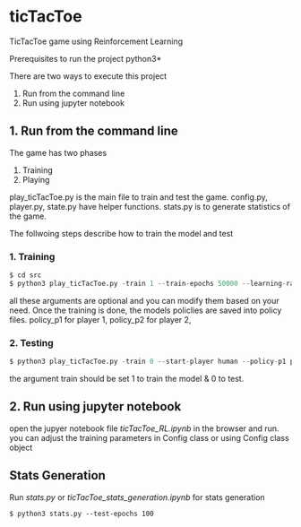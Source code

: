 # ticTacToe
TicTacToe game using Reinforcement Learning


Prerequisites to run the project
python3*


There are two ways to execute this project

1. Run from the command line
2. Run using jupyter notebook

## **1. Run from the command line**

The game has two phases
1. Training
2. Playing

play_ticTacToe.py is the main file to train and test the game. config.py, player.py, state.py have helper functions. stats.py is to generate statistics of the game.

The follwoing steps describe how to train the model and test

### 1. Training
```python
$ cd src
$ python3 play_ticTacToe.py -train 1 --train-epochs 50000 --learning-rate 0.2 --start-player computer --grid-size 3 --win-reward-p1 1.0
```		

all these arguments are optional and you can modify them based on your need.
Once the training is done, the models policlies are saved into policy files.
policy_p1 for player 1,
policy_p2 for player 2,

### 2. Testing
```python
$ python3 play_ticTacToe.py -train 0 --start-player human --policy-p1 policies/policy_p1
```
the argument train should be set 1 to train the model & 0 to test.


## **2. Run using jupyter notebook**

open the jupyer notebook file *ticTacToe_RL.ipynb* in the browser and run.
you can adjust the training parameters in Config class or using Config class object 


## **Stats Generation**

Run *stats.py* or *ticTacToe_stats_generation.ipynb* for stats generation

```
$ python3 stats.py --test-epochs 100 
```


